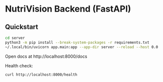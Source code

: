 # NutriVision Backend (FastAPI)

## Quickstart

```bash
cd server
python3 -m pip install --break-system-packages -r requirements.txt
~/.local/bin/uvicorn app.main:app --app-dir server --reload --host 0.0.0.0 --port 8000
```

Open docs at http://localhost:8000/docs

Health check:
```bash
curl http://localhost:8000/health
```
